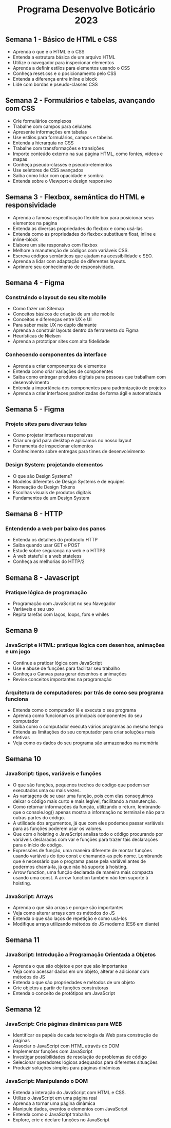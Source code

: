 <h1 align="center" id="top">Programa Desenvolve Boticário 2023</h1>

<h2>Semana 1 - Básico de HTML e CSS</h2>

* Aprenda o que é o HTML e o CSS
* Entenda a estrutura básica de um arquivo HTML
* Utilize o navegador para inspecionar elementos
* Aprenda a definir estilos para elementos usando o CSS
* Conheça reset.css e o posicionamento pelo CSS
* Entenda a diferença entre inline e block
* Lide com bordas e pseudo-classes CSS

<h2>Semana 2 - Formulários e tabelas, avançando com CSS</h2>

* Crie formulários complexos
* Trabalhe com campos para celulares
* Apresente informações em tabelas
* Use estilos para formulários, campos e tabelas
* Entenda a hierarquia no CSS
* Trabalhe com transformações e transições
* Importe conteúdo externo na sua página HTML, como fontes, vídeos e mapas
* Conheça pseudo-classes e pseudo-elementos
* Use seletores de CSS avançados
* Saiba como lidar com opacidade e sombra
* Entenda sobre o Viewport e design responsivo

<h2>Semana 3 - Flexbox, semântica do HTML e responsividade</h2>

* Aprenda a famosa especificação flexible box para posicionar seus elementos na página
* Entenda as diversas propriedades do flexbox e como usá-las
* Entenda como as propriedades do flexbox substituem float, inline e inline-block
* Elabore um site responsivo com flexbox
* Melhore a manutenção de códigos com variáveis CSS.
* Escreva códigos semânticos que ajudam na acessibilidade e SEO.
* Aprenda a lidar com adaptação de diferentes layouts.
* Aprimore seu conhecimento de responsividade.

<h2>Semana 4 - Figma</h2>

<h3>Construindo o layout do seu site mobile</h3>

* Como fazer um Sitemap
* Conceitos básicos de criação de um site mobile
* Conceitos e diferenças entre UX e UI
* Para saber mais: UX no duplo diamante
* Aprenda a construir layouts dentro da ferramenta do Figma
* Heurísticas de Nielsen
* Aprenda a prototipar sites com alta fidelidade

 <h3>Conhecendo componentes da interface</h3>

* Aprenda a criar componentes de elementos
* Entenda como criar variações de componentes
* Saiba como entregar produtos digitais para pessoas que trabalham com desenvolvimento
* Entenda a importância dos componentes para padronização de projetos
* Aprenda a criar interfaces padronizadas de forma ágil e automatizada

<h2>Semana 5 - Figma</h2>

<h3>Projete sites para diversas telas</h3>

* Como projetar interfaces responsivas
* Criar um grid para desktop e aplicamos no nosso layout
* Ferramenta de inspecionar elementos
* Conhecimento sobre entregas para times de desenvolvimento

<h3>Design System: projetando elementos</h3>

* O que são Design Systems?
* Modelos diferentes de Design Systems e de equipes
* Nomeação de Design Tokens
* Escolhas visuais de produtos digitais
* Fundamentos de um Design System

<h2>Semana 6 - HTTP</h2>

<h3>Entendendo a web por baixo dos panos</h3>

* Entenda os detalhes do protocolo HTTP
* Saiba quando usar GET e POST
* Estude sobre segurança na web e o HTTPS
* A web stateful e a web stateless
* Conheça as melhorias do HTTP/2

<h2>Semana 8 - Javascript</h2>

<h3>Pratique lógica de programação</h3>

* Programação com JavaScript no seu Navegador
* Variáveis e seu uso
* Repita tarefas com laços, loops, fors e whiles

<h2>Semana 9</h2>

<h3>JavaScript e HTML: pratique lógica com desenhos, animações e um jogo</h3>

* Continue a praticar lógica com JavaScript
* Use e abuse de funções para facilitar seu trabalho
* Conheça o Canvas para gerar desenhos e animações
* Revise conceitos importantes na programação

<h3>Arquitetura de computadores: por trás de como seu programa funciona</h3>

* Entenda como o computador lê e executa o seu programa
* Aprenda como funcionam os principais componentes do seu computador
* Saiba como o computador executa vários programas ao mesmo tempo
* Entenda as limitações do seu computador para criar soluções mais efetivas
* Veja como os dados do seu programa são armazenados na memória

<h2>Semana 10</h2>

<h3>JavaScript: tipos, variáveis e funções</h3>

- O que são funções, pequenos trechos de código que podem ser executados uma ou mais vezes.
- As vantagens de se usar uma função, pois com elas conseguimos deixar o código mais curto e mais legível, facilitando a manutenção.
- Como retornar informações da função, utilizando o return, lembrando que o console.log() apenas mostra a informação no terminal e não para outras partes do código.
- A utilidade dos argumentos, já que com eles podemos passar variáveis para as funções poderem usar os valores.
- Que com o hoisting o JavaScript analisa todo o código procurando por variáveis declaradas com var e funções para trazer tais declarações para o início do código.
- Expressões de função, uma maneira diferente de montar funções usando variáveis do tipo const e chamando-as pelo nome. Lembrando que é necessário que o programa passe pela variável antes de podermos chamá-la, já que não há suporte à hoisting.
- Arrow function, uma função declarada de maneira mais compacta usando uma const. A arrow function também não tem suporte à hoisting.

<h3>JavaScript: Arrays</h3>

* Aprenda o que são arrays e porque são importantes
* Veja como alterar arrays com os métodos do JS
* Entenda o que são laços de repetição e como usá-los
* Modifique arrays utilizando métodos do JS moderno (ES6 em diante)

<h2>Semana 11</h2>

<h3>JavaScript: Introdução a Programação Orientada a Objetos</h3>

* Aprenda o que são objetos e por que são importantes
* Veja como acessar dados em um objeto, alterar e adicionar com métodos do JS
* Entenda o que são propriedades e métodos de um objeto
* Crie objetos a partir de funções construtoras
* Entenda o conceito de protótipos em JavaScript

<h2>Semana 12</h2>

<h3>JavaScript: Crie páginas dinâmicas para WEB</h3>

* Identificar os papéis de cada tecnologia da Web para construção de páginas
* Associar o JavaScript com HTML através do DOM
* Implementar funções com JavaScript
* Investigar possibilidades de resolução de problemas de código
* Selecionar operadores lógicos adequados para diferentes situações
* Produzir soluções simples para páginas dinâmicas

<h3>JavaScript: Manipulando o DOM</h3>

* Entenda a interação do JavaScript com HTML e CSS.
* Utilize o JavaScript em uma página real
* Aprenda a tornar uma página dinâmica
* Manipule dados, eventos e elementos com JavaScript
* Entenda como o JavaScript trabalha
* Explore, crie e declare funções no JavaScript
